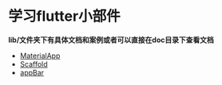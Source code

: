 # 学习flutter小部件

**lib/文件夹下有具体文档和案例或者可以直接在doc目录下查看文档**

- [MaterialApp](https://github.com/laocainiao365/flutterWidget/tree/master/lib/MaterialApp)
- [Scaffold](https://github.com/laocainiao365/flutterWidget/tree/master/lib/Scaffold)
- [appBar](https://flutter.dev/docs/cookbook)
